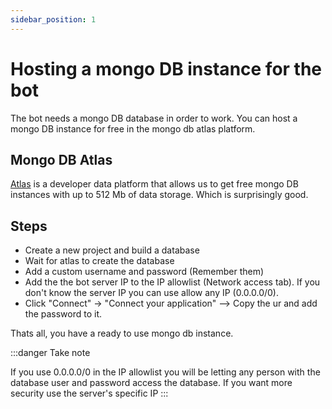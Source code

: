 ```yaml
---
sidebar_position: 1
---
```


# Hosting a mongo DB instance for the bot

The bot needs a mongo DB database in order to work. You can host a mongo DB instance for free in the mongo db atlas platform.

## Mongo DB Atlas

[Atlas](https://www.mongodb.com/atlas) is a developer data platform that allows us to get free mongo DB instances with up to 512 Mb of data storage. Which is surprisingly good.

## Steps

* Create a new project and build a database
* Wait for atlas to create the database
* Add a custom username and password (Remember them)
* Add the the bot server IP to the IP allowlist (Network access tab). If you don't know the server IP you can use allow any IP (0.0.0.0/0).
* Click "Connect" -> "Connect your application" --> Copy the ur and add the password to it.

Thats all, you have a ready to use mongo db instance.

:::danger Take note

If you use 0.0.0.0/0 in the IP allowlist you will be letting any person with the database user and password access the database. If you want more security use the server's specific IP
:::
